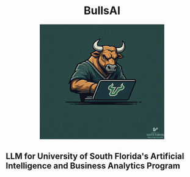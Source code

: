 <h1 align = "center">BullsAI</h1>
<p align="center">
  
  <img src="./assets/Hero.png" style="height: 300px;">
</p>
<h2>LLM for University of South Florida's Artificial Intelligence and Business Analytics Program</h2>

